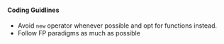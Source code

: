 #### Coding Guidlines

- Avoid `new` operator whenever possible and opt for functions instead.
- Follow FP paradigms as much as possible
